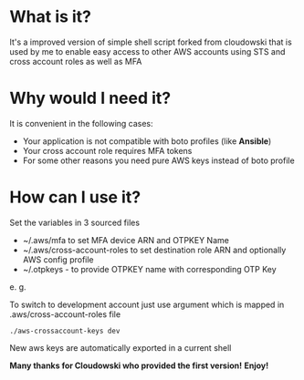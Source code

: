 # What is it?
It's a improved version of simple shell script forked from cloudowski that is used by me to enable easy access to other AWS accounts using STS and cross account roles as well as MFA

# Why would I need it?
It is convenient in the following cases:

  * Your application is not compatible with boto profiles (like **Ansible**)
  * Your cross account role requires MFA tokens
  * For some other reasons you need pure AWS keys instead of boto profile

# How can I use it?

Set the variables in 3 sourced files
* ~/.aws/mfa to set MFA device ARN and OTPKEY Name
* ~/.aws/cross-account-roles to set destination role ARN and optionally AWS config profile
* ~/.otpkeys - to provide OTPKEY name with corresponding OTP Key

e. g.

To switch to development account just use argument which is mapped in .aws/cross-account-roles file
```
./aws-crossaccount-keys dev

```

New aws keys are automatically exported in a current shell

**Many thanks for Cloudowski who provided the first version!**
**Enjoy!**
